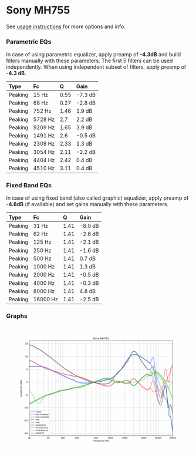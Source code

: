 # Sony MH755
See [usage instructions](https://github.com/jaakkopasanen/AutoEq#usage) for more options and info.

### Parametric EQs
In case of using parametric equalizer, apply preamp of **-4.3dB** and build filters manually
with these parameters. The first 5 filters can be used independently.
When using independent subset of filters, apply preamp of **-4.3 dB**.

| Type    | Fc      |    Q | Gain    |
|:--------|:--------|:-----|:--------|
| Peaking | 15 Hz   | 0.55 | -7.3 dB |
| Peaking | 68 Hz   | 0.27 | -2.8 dB |
| Peaking | 752 Hz  | 1.46 | 1.9 dB  |
| Peaking | 5728 Hz | 2.7  | 2.2 dB  |
| Peaking | 9209 Hz | 1.65 | 3.9 dB  |
| Peaking | 1491 Hz | 2.6  | -0.5 dB |
| Peaking | 2309 Hz | 2.33 | 1.3 dB  |
| Peaking | 3054 Hz | 2.11 | -2.2 dB |
| Peaking | 4404 Hz | 2.42 | 0.4 dB  |
| Peaking | 4510 Hz | 3.11 | 0.4 dB  |

### Fixed Band EQs
In case of using fixed band (also called graphic) equalizer, apply preamp of **-4.8dB**
(if available) and set gains manually with these parameters.

| Type    | Fc       |    Q | Gain    |
|:--------|:---------|:-----|:--------|
| Peaking | 31 Hz    | 1.41 | -8.0 dB |
| Peaking | 62 Hz    | 1.41 | -2.6 dB |
| Peaking | 125 Hz   | 1.41 | -2.1 dB |
| Peaking | 250 Hz   | 1.41 | -1.6 dB |
| Peaking | 500 Hz   | 1.41 | 0.7 dB  |
| Peaking | 1000 Hz  | 1.41 | 1.3 dB  |
| Peaking | 2000 Hz  | 1.41 | -0.5 dB |
| Peaking | 4000 Hz  | 1.41 | -0.3 dB |
| Peaking | 8000 Hz  | 1.41 | 4.8 dB  |
| Peaking | 16000 Hz | 1.41 | -2.5 dB |

### Graphs
![](./Sony%20MH755.png)